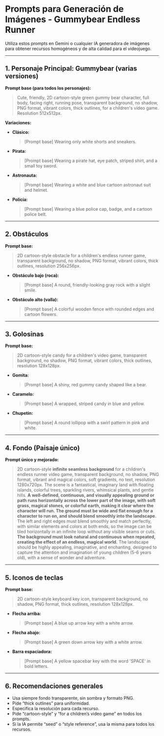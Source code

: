 # Prompts para Generación de Imágenes - Gummybear Endless Runner

Utiliza estos prompts en Gemini o cualquier IA generadora de imágenes para obtener recursos homogéneos y de alta calidad para el videojuego.

---

## 1. Personaje Principal: Gummybear (varias versiones)

**Prompt base (para todos los personajes):**
> Cute, friendly, 2D cartoon-style green gummy bear character, full body, facing right, running pose, transparent background, no shadow, PNG format, vibrant colors, thick outlines, for a children's video game. Resolution 512x512px.

**Variaciones:**
- **Clásico:**
  > [Prompt base] Wearing only white shorts and sneakers.
- **Pirata:**
  > [Prompt base] Wearing a pirate hat, eye patch, striped shirt, and a small toy sword.
- **Astronauta:**
  > [Prompt base] Wearing a white and blue cartoon astronaut suit and helmet.
- **Policía:**
  > [Prompt base] Wearing a blue police cap, badge, and a cartoon police belt.

---

## 2. Obstáculos

**Prompt base:**
> 2D cartoon-style obstacle for a children's endless runner game, transparent background, no shadow, PNG format, vibrant colors, thick outlines, resolution 256x256px.

- **Obstáculo bajo (roca):**
  > [Prompt base] A round, friendly-looking gray rock with a slight smile.
- **Obstáculo alto (valla):**
  > [Prompt base] A colorful wooden fence with rounded edges and cartoon flowers.

---

## 3. Golosinas

**Prompt base:**
> 2D cartoon-style candy for a children's video game, transparent background, no shadow, PNG format, vibrant colors, thick outlines, resolution 128x128px.

- **Gomita:**
  > [Prompt base] A shiny, red gummy candy shaped like a bear.
- **Caramelo:**
  > [Prompt base] A wrapped, striped candy in blue and yellow.
- **Chupetín:**
  > [Prompt base] A round lollipop with a swirl pattern in pink and white.

---

## 4. Fondo (Paisaje único)

**Prompt único y mejorado:**
> 2D cartoon-style **infinite seamless background** for a children's endless runner video game, transparent background, no shadow, PNG format, vibrant and magical colors, soft gradients, no text, resolution 1280x720px. The scene is a fantastical, imaginary land with floating islands, colorful trees, sparkling rivers, whimsical plants, and gentle hills. **A well-defined, continuous, and visually appealing ground or path runs horizontally across the lower part of the image, with soft grass, magical stones, or colorful earth, making it clear where the character will run. The ground must be wide and flat enough for a character to run on, and should blend smoothly into the landscape.** The left and right edges must blend smoothly and match perfectly, with similar elements and colors at both ends, so the image can be tiled horizontally in an infinite loop without any visible seams or cuts. **The background must look natural and continuous when repeated, creating the effect of an endless, magical world.** The landscape should be highly appealing, imaginative, and enchanting, designed to capture the attention and imagination of young children (5-6 years old), with a sense of wonder and adventure.

---

## 5. Iconos de teclas

**Prompt base:**
> 2D cartoon-style keyboard key icon, transparent background, no shadow, PNG format, thick outlines, resolution 128x128px.

- **Flecha arriba:**
  > [Prompt base] A blue up arrow key with a white arrow.
- **Flecha abajo:**
  > [Prompt base] A green down arrow key with a white arrow.
- **Barra espaciadora:**
  > [Prompt base] A yellow spacebar key with the word 'SPACE' in bold letters.

---

## 6. Recomendaciones generales
- Usa siempre fondo transparente, sin sombra y formato PNG.
- Pide “thick outlines” para uniformidad.
- Especifica la resolución para cada recurso.
- Pide “cartoon-style” y “for a children’s video game” en todos los prompts.
- Si la IA permite “seed” o “style reference”, usa la misma para todos los recursos. 